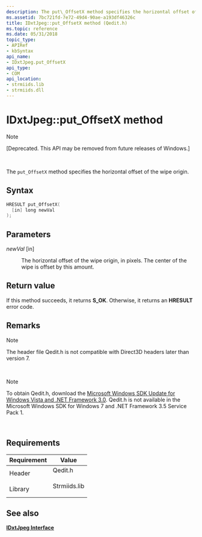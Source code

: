 ```yaml
---
description: The put\_OffsetX method specifies the horizontal offset of the wipe origin.
ms.assetid: 7bc721fd-7e72-49d4-90ae-a193df46326c
title: IDxtJpeg::put_OffsetX method (Qedit.h)
ms.topic: reference
ms.date: 05/31/2018
topic_type: 
- APIRef
- kbSyntax
api_name: 
- IDxtJpeg.put_OffsetX
api_type: 
- COM
api_location: 
- strmiids.lib
- strmiids.dll
---
```


# IDxtJpeg::put\_OffsetX method

> [!Note]  
> \[Deprecated. This API may be removed from future releases of Windows.\]

 

The `put_OffsetX` method specifies the horizontal offset of the wipe origin.

## Syntax


```C++
HRESULT put_OffsetX(
  [in] long newVal
);
```



## Parameters

<dl> <dt>

*newVal* \[in\]
</dt> <dd>

The horizontal offset of the wipe origin, in pixels. The center of the wipe is offset by this amount.

</dd> </dl>

## Return value

If this method succeeds, it returns **S\_OK**. Otherwise, it returns an **HRESULT** error code.

## Remarks

> [!Note]  
> The header file Qedit.h is not compatible with Direct3D headers later than version 7.

 

> [!Note]  
> To obtain Qedit.h, download the [Microsoft Windows SDK Update for Windows Vista and .NET Framework 3.0](https://msdn.microsoft.com/windowsvista/bb980924.aspx). Qedit.h is not available in the Microsoft Windows SDK for Windows 7 and .NET Framework 3.5 Service Pack 1.

 

## Requirements



| Requirement | Value |
|--------------------|-----------------------------------------------------------------------------------------|
| Header<br/>  | <dl> <dt>Qedit.h</dt> </dl>      |
| Library<br/> | <dl> <dt>Strmiids.lib</dt> </dl> |



## See also

<dl> <dt>

[**IDxtJpeg Interface**](idxtjpeg.md)
</dt> </dl>

 

 




